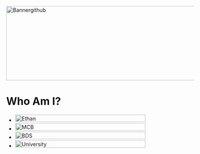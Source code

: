 <img width="1200" height="200" alt="Bannergithub" src="https://github.com/user-attachments/assets/66caa02c-539e-4f37-959a-8dcc77a936c2" />

# Who Am I?
- <img width="350" height="20" alt="Ethan" src="https://github.com/user-attachments/assets/29d61518-b369-4a84-a009-be712737969a" />
- <img width="350" height="20" alt="MCB" src="https://github.com/user-attachments/assets/fdf09122-a705-44fd-8959-021479cc6c77" />
- <img width="350" height="20" alt="BDS" src="https://github.com/user-attachments/assets/57bd4c49-9270-45f5-9878-69ad2b1b2397" />
- <img width="350" height="20" alt="University" src="https://github.com/user-attachments/assets/5f9ca224-fde7-4af8-8014-3d20e4e478cd" />


